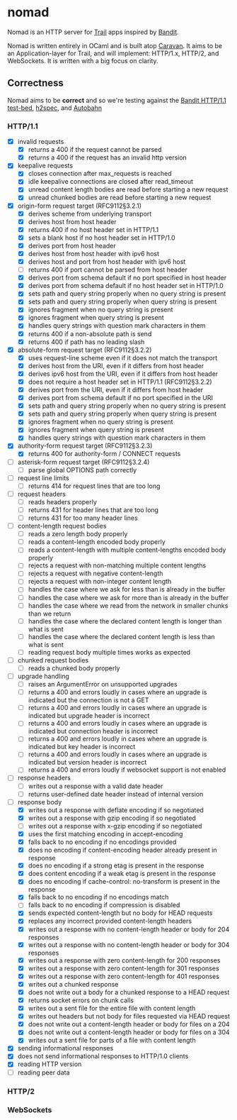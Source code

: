 # nomad

Nomad is an HTTP server for [Trail][trail] apps inspired by [Bandit][bandit].

Nomad is written entirely in OCaml and is built atop [Caravan][caravan]. It
aims to be an Application-layer for Trail, and will implement: HTTP/1.x,
HTTP/2, and WebSockets. It is written with a big focus on clarity.

[caravan]: https://github.com/leostera/caravan
[trail]: https://github.com/leostera/trail
[bandit]: https://github.com/mtrudel/bandit

## Correctness

Nomad aims to be **correct** and so we're testing against the [Bandit HTTP/1.1
test-bed][bandit-tests], [h2spec][h2spec], and [Autobahn][autobahn]

[bandit-tests]: ./test/bandit/test/bandit/http1/request_test.exs
[h2spec]: https://github.com/summerwind/h2spec
[autobahn]: https://github.com/crossbario/autobahn-testsuite

### HTTP/1.1

- [x] invalid requests
  - [x] returns a 400 if the request cannot be parsed
  - [x] returns a 400 if the request has an invalid http version
- [x] keepalive requests
  - [x] closes connection after max_requests is reached
  - [x] idle keepalive connections are closed after read_timeout
  - [x] unread content length bodies are read before starting a new request
  - [x] unread chunked bodies are read before starting a new request
- [x] origin-form request target (RFC9112§3.2.1)
  - [x] derives scheme from underlying transport
  - [x] derives host from host header
  - [x] returns 400 if no host header set in HTTP/1.1
  - [x] sets a blank host if no host header set in HTTP/1.0
  - [x] derives port from host header
  - [x] derives host from host header with ipv6 host
  - [x] derives host and port from host header with ipv6 host
  - [ ] returns 400 if port cannot be parsed from host header
  - [x] derives port from schema default if no port specified in host header
  - [x] derives port from schema default if no host header set in HTTP/1.0
  - [x] sets path and query string properly when no query string is present
  - [x] sets path and query string properly when query string is present
  - [x] ignores fragment when no query string is present
  - [x] ignores fragment when query string is present
  - [x] handles query strings with question mark characters in them
  - [x] returns 400 if a non-absolute path is send
  - [x] returns 400 if path has no leading slash
- [x] absolute-form request target (RFC9112§3.2.2)
  - [x] uses request-line scheme even if it does not match the transport
  - [x] derives host from the URI, even if it differs from host header
  - [x] derives ipv6 host from the URI, even if it differs from host header
  - [x] does not require a host header set in HTTP/1.1 (RFC9112§3.2.2)
  - [x] derives port from the URI, even if it differs from host header
  - [x] derives port from schema default if no port specified in the URI
  - [x] sets path and query string properly when no query string is present
  - [x] sets path and query string properly when query string is present
  - [x] ignores fragment when no query string is present
  - [x] ignores fragment when query string is present
  - [x] handles query strings with question mark characters in them
- [x] authority-form request target (RFC9112§3.2.3)
  - [x] returns 400 for authority-form / CONNECT requests
- [ ] asterisk-form request target (RFC9112§3.2.4)
  - [ ] parse global OPTIONS path correctly
- [ ] request line limits
  - [ ] returns 414 for request lines that are too long
- [ ] request headers
  - [ ] reads headers properly
  - [ ] returns 431 for header lines that are too long
  - [ ] returns 431 for too many header lines
- [ ] content-length request bodies
  - [ ] reads a zero length body properly
  - [ ] reads a content-length encoded body properly
  - [ ] reads a content-length with multiple content-lengths encoded body properly
  - [ ] rejects a request with non-matching multiple content lengths
  - [ ] rejects a request with negative content-length
  - [ ] rejects a request with non-integer content length
  - [ ] handles the case where we ask for less than is already in the buffer
  - [ ] handles the case where we ask for more than is already in the buffer
  - [ ] handles the case where we read from the network in smaller chunks than we return
  - [ ] handles the case where the declared content length is longer than what is sent
  - [ ] handles the case where the declared content length is less than what is sent
  - [ ] reading request body multiple times works as expected
- [ ] chunked request bodies
  - [ ] reads a chunked body properly
- [ ] upgrade handling
  - [ ] raises an ArgumentError on unsupported upgrades
  - [ ] returns a 400 and errors loudly in cases where an upgrade is indicated but the connection is not a GET
  - [ ] returns a 400 and errors loudly in cases where an upgrade is indicated but upgrade header is incorrect
  - [ ] returns a 400 and errors loudly in cases where an upgrade is indicated but connection header is incorrect
  - [ ] returns a 400 and errors loudly in cases where an upgrade is indicated but key header is incorrect
  - [ ] returns a 400 and errors loudly in cases where an upgrade is indicated but version header is incorrect
  - [ ] returns a 400 and errors loudly if websocket support is not enabled
- [ ] response headers
  - [ ] writes out a response with a valid date header
  - [ ] returns user-defined date header instead of internal version
- [ ] response body
  - [x] writes out a response with deflate encoding if so negotiated
  - [x] writes out a response with gzip encoding if so negotiated
  - [ ] writes out a response with x-gzip encoding if so negotiated
  - [x] uses the first matching encoding in accept-encoding
  - [x] falls back to no encoding if no encodings provided
  - [x] does no encoding if content-encoding header already present in response
  - [x] does no encoding if a strong etag is present in the response
  - [x] does content encoding if a weak etag is present in the response
  - [x] does no encoding if cache-control: no-transform is present in the response
  - [x] falls back to no encoding if no encodings match
  - [ ] falls back to no encoding if compression is disabled
  - [x] sends expected content-length but no body for HEAD requests
  - [x] replaces any incorrect provided content-length headers
  - [x] writes out a response with no content-length header or body for 204 responses
  - [x] writes out a response with no content-length header or body for 304 responses
  - [x] writes out a response with zero content-length for 200 responses
  - [x] writes out a response with zero content-length for 301 responses
  - [x] writes out a response with zero content-length for 401 responses
  - [x] writes out a chunked response
  - [x] does not write out a body for a chunked response to a HEAD request
  - [x] returns socket errors on chunk calls
  - [x] writes out a sent file for the entire file with content length
  - [x] writes out headers but not body for files requested via HEAD request
  - [x] does not write out a content-length header or body for files on a 204
  - [x] does not write out a content-length header or body for files on a 304
  - [x] writes out a sent file for parts of a file with content length
- [x] sending informational responses
- [x] does not send informational responses to HTTP/1.0 clients
- [x] reading HTTP version
- [ ] reading peer data

### HTTP/2

### WebSockets
